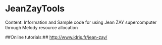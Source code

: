 # JeanZayTools

Content: Information and Sample code for using Jean ZAY supercomputer through Melody resource allocation

##Online tutorials:## http://www.idris.fr/jean-zay/
